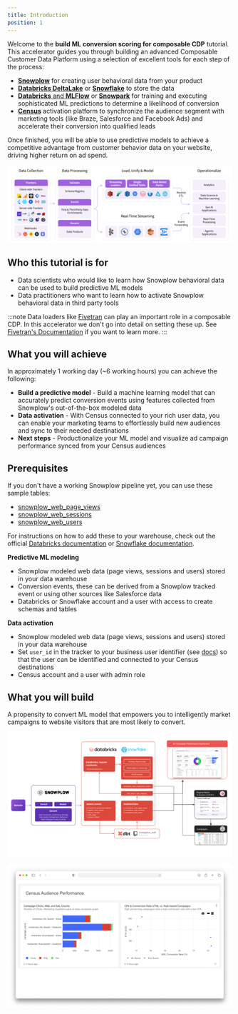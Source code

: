 ```yaml
---
title: Introduction
position: 1
---
```


Welcome to the **build ML conversion scoring for composable CDP** tutorial. This accelerator guides you through building an advanced Composable Customer Data Platform using a selection of excellent tools for each step of the process:

- [**Snowplow**](https://snowplow.io/) for creating user behavioral data from your product
- [**Databricks DeltaLake**](https://www.databricks.com/product/delta-lake-on-databricks) or [**Snowflake**](https://www.snowflake.com/en/) to store the data
- [**Databricks** and **MLFlow**](https://www.databricks.com/product/managed-mlflow) or [**Snowpark**](https://www.snowflake.com/en/data-cloud/snowpark/) for training and executing sophisticated ML predictions to determine a likelihood of conversion
- [**Census**](https://www.getcensus.com/) activation platform to synchronize the audience segment with marketing tools (like Braze, Salesforce and Facebook Ads) and accelerate their conversion into qualified leads

Once finished, you will be able to use predictive models to achieve a competitive advantage from customer behavior data on your website, driving higher return on ad spend.

![composable_cdp](images/composable_cdp.png)

## Who this tutorial is for

- Data scientists who would like to learn how Snowplow behavioral data can be used to build predictive ML models
- Data practitioners who want to learn how to activate Snowplow behavioral data in third party tools

:::note
Data loaders like [Fivetran](https://www.fivetran.com/) can play an important role in a composable CDP. In this accelerator we don't go into detail on setting these up. See [Fivetran's Documentation](https://fivetran.com/docs/destinations/databricks) if you want to learn more.
:::

## What you will achieve

In approximately 1 working day (~6 working hours) you can achieve the following:

- **Build a predictive model** - Build a machine learning model that can accurately predict conversion events using features collected from Snowplow's out-of-the-box modeled data
- **Data activation** - With Census connected to your rich user data, you can enable your marketing teams to effortlessly build new audiences and sync to their needed destinations
- **Next steps** - Productionalize your ML model and visualize ad campaign performance synced from your Census audiences

## Prerequisites

If you don't have a working Snowplow pipeline yet, you can use these sample tables:
* [snowplow_web_page_views](https://snowplow-demo-datasets.s3.eu-central-1.amazonaws.com/cCDP/snowplow_web_page_views.csv)
* [snowplow_web_sessions](https://snowplow-demo-datasets.s3.eu-central-1.amazonaws.com/cCDP/snowplow_web_sessions.csv)
* [snowplow_web_users](https://snowplow-demo-datasets.s3.eu-central-1.amazonaws.com/cCDP/snowplow_web_users.csv)

For instructions on how to add these to your warehouse, check out the official [Databricks documentation](https://docs.databricks.com/ingestion/add-data/index.html) or [Snowflake documentation](https://docs.snowflake.com/en/user-guide/data-load-web-ui).

**Predictive ML modeling**
- Snowplow modeled web data (page views, sessions and users) stored in your data warehouse
- Conversion events, these can be derived from a Snowplow tracked event or using other sources like Salesforce data
- Databricks or Snowflake account and a user with access to create schemas and tables

**Data activation**
- Snowplow modeled web data (page views, sessions and users) stored in your data warehouse
- Set `user_id` in the tracker to your business user identifier (see [docs](https://docs.snowplow.io/docs/collecting-data/collecting-from-own-applications/javascript-trackers/javascript-tracker/javascript-tracker-v2/tracker-setup/other-parameters-2/#setting-the-user-id)) so that the user can be identified and connected to your Census destinations
- Census account and a user with admin role

## What you will build

A propensity to convert ML model that empowers you to intelligently market campaigns to website visitors that are most likely to convert.

![composable_cdp_workflow](images/next-steps/composable_cdp_workflow.png)

![ad_campaign_dashboard](images/next-steps/ad_campaign_dashboard_census.png)

